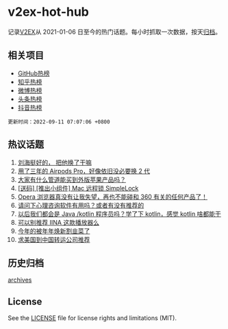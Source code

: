# v2ex-hot-hub

 记录[V2EX](https://www.v2ex.com/)从 2021-01-06 日至今的热门话题。每小时抓取一次数据，按天[归档](archives)。
 
 ## 相关项目

- [GitHub热榜](https://github.com/snaildev/github-hot-hub)
- [知乎热榜](https://github.com/snaildev/zhihu-hot-hub)
- [微博热榜](https://github.com/snaildev/weibo-hot-hub)
- [头条热榜](https://github.com/snaildev/toutiao-hot-hub)
- [抖音热榜](https://github.com/snaildev/douyin-hot-hub)


 `更新时间：2022-09-11 07:07:06 +0800`

## 热议话题

1. [刘海挺好的， 把他换了干嘛](https://www.v2ex.com/t/879058)
1. [用了三年的 Airpods Pro，好像依旧没必要换 2 代](https://www.v2ex.com/t/879052)
1. [大家有什么管道能买到外版苹果产品吗？](https://www.v2ex.com/t/879053)
1. [[送码] [推出小组件] Mac 远程锁 SimpleLock](https://www.v2ex.com/t/879062)
1. [Opera 浏览器真没有让我失望，再也不能碰和 360 有关的任何产品了！](https://www.v2ex.com/t/879133)
1. [请问下心理咨询软件有用吗？或者有没有推荐的](https://www.v2ex.com/t/879077)
1. [以后我们都会是 Java /kotlin 程序员吗？学了下 kotlin，感觉 kotlin 啥都能干](https://www.v2ex.com/t/879059)
1. [可以别推荐 IINA 这款播放器么](https://www.v2ex.com/t/879106)
1. [今年的被年年焕新割韭菜了](https://www.v2ex.com/t/879122)
1. [求美国到中国转运公司推荐](https://www.v2ex.com/t/879098)

## 历史归档

[archives](archives)

## License

See the [LICENSE](LICENSE) file for license rights and limitations (MIT).

